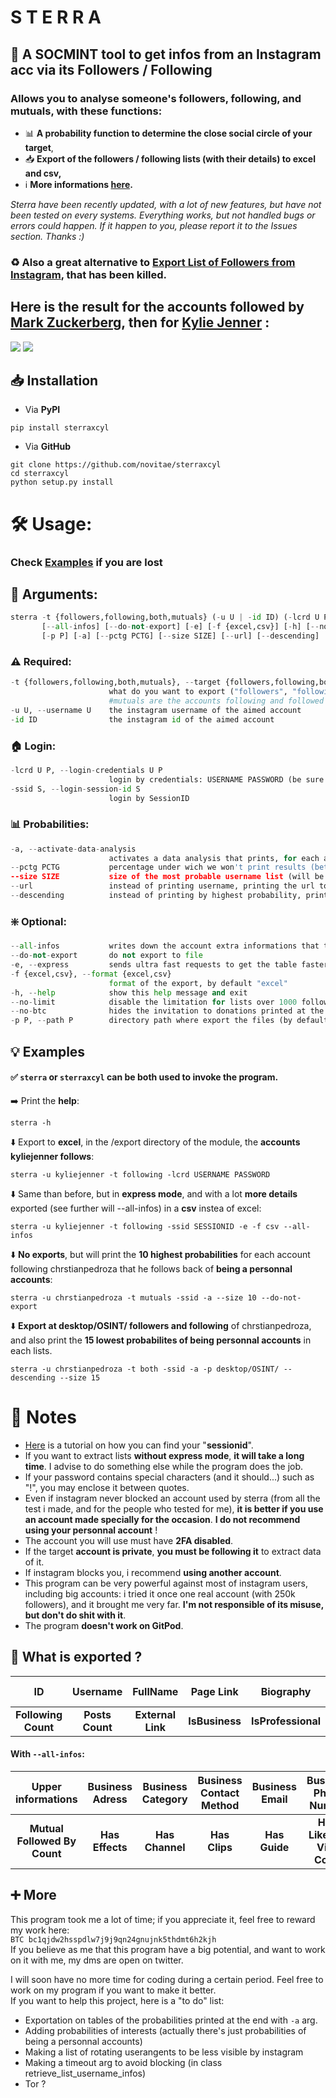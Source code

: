 # S T E R R A
## 🔭 A SOCMINT tool to get infos from an Instagram acc via its Followers / Following
### Allows you to analyse someone's followers, following, and mutuals, with these functions:
- 📊 __A probability function to determine the close social circle of your target__,
- 📥 __Export of the followers / following lists (with their details) to excel and csv,__
- ℹ️ __More informations [here](https://github.com/novitae/sterraxcyl/blob/main/README.md#-notes).__  
  
_Sterra have been recently updated, with a lot of new features, but have not been tested on every systems. Everything works, but not handled bugs or errors could happen. If it happen to you, please report it to the Issues section. Thanks :)_
### ♻️ Also a great alternative to [Export List of Followers from Instagram](https://chrome-stats.com/d/hcdbfckhdcpepllecbkaaojfgipnpbpb), that has been killed.  
## Here is the result for the accounts followed by [Mark Zuckerberg](https://www.instagram.com/zuck/), then for [Kylie Jenner](https://www.instagram.com/kyliejenner/) :
![](https://i.imgur.com/UYjVzLF.png)
![](https://i.imgur.com/XV6GKiz.png)
## 📥 Installation
- Via __PyPI__  
```
pip install sterraxcyl
```  
  
- Via __GitHub__  
```
git clone https://github.com/novitae/sterraxcyl
cd sterraxcyl
python setup.py install
```  

# 🛠 Usage:
### Check [Examples](https://github.com/novitae/sterraxcyl/blob/main/README.md#-examples) if you are lost
## 🧮 Arguments:
```python
sterra -t {followers,following,both,mutuals} (-u U | -id ID) (-lcrd U P | -ssid S)
       [--all-infos] [--do-not-export] [-e] [-f {excel,csv}] [-h] [--no-limit] [--no-btc]
       [-p P] [-a] [--pctg PCTG] [--size SIZE] [--url] [--descending]
```
### ⚠️ Required:
```python
-t {followers,following,both,mutuals}, --target {followers,following,both,mutuals}
                      what do you want to export ("followers", "following", "both" or "mutuals")
                      #mutuals are the accounts following and followed by the target
-u U, --username U    the instagram username of the aimed account
-id ID                the instagram id of the aimed account
```
### 🏠 Login:
```python
-lcrd U P, --login-credentials U P
                      login by credentials: USERNAME PASSWORD (be sure to keep a space between them)
-ssid S, --login-session-id S
                      login by SessionID
```
### 📊 Probabilities:
```python
-a, --activate-data-analysis
                      activates a data analysis that prints, for each accounts in the target lists, the probabilities of being an account from the close circle of the target
--pctg PCTG           percentage under wich we won't print results (between 0 and 98)
--size SIZE           size of the most probable username list (will be by default the size of the followers/mutuals/following list filled in)
--url                 instead of printing username, printing the url to the account
--descending          instead of printing by highest probability, printing by lowest probability
```
### ❇️ Optional:
```python
--all-infos           writes down the account extra informations that the program originaly ignores
--do-not-export       do not export to file
-e, --express         sends ultra fast requests to get the table faster (deactivated if more than 109 total usernames to avoid blocking)
-f {excel,csv}, --format {excel,csv}
                      format of the export, by default "excel"
-h, --help            show this help message and exit
--no-limit            disable the limitation for lists over 1000 follow(ers|ing); all errors you could get by doing this will not recieve help if you submit it at the issue page of sterraxcyl
--no-btc              hides the invitation to donations printed at the end
-p P, --path P        directory path where export the files (by default in your module path)
```
## 💡 Examples
#### ✅ `sterra` or `sterraxcyl` can be both used to invoke the program.  
➡️ Print the __help__:
```
sterra -h
```
⬇️ Export to __excel__, in the /export directory of the module, the __accounts kyliejenner follows__:  
```
sterra -u kyliejenner -t following -lcrd USERNAME PASSWORD
```
⬇️ Same than before, but in __express mode__, and with a lot __more details__ exported (see further will --all-infos) in a __csv__ instea of excel:
```
sterra -u kyliejenner -t following -ssid SESSIONID -e -f csv --all-infos
```
⬇️ __No exports__, but will print the __10 highest probabilities__ for each account following chrstianpedroza that he follows back of __being a personnal accounts__:
```
sterra -u chrstianpedroza -t mutuals -ssid -a --size 10 --do-not-export
```
⬇️ __Export at desktop/OSINT/ followers and following__ of chrstianpedroza, and also print the __15 lowest probabilites of being personnal accounts__ in each lists.
```
sterra -u chrstianpedroza -t both -ssid -a -p desktop/OSINT/ --descending --size 15
```
# 📌 Notes
- [Here](https://skylens.io/blog/how-to-find-your-instagram-session-id) is a tutorial on how you can find your "__sessionid__".
- If you want to extract lists __without express mode__, __it will take a long time__. I advise to do something else while the program does the job.
- If your password contains special characters (and it should...) such as "!", you may enclose it between quotes.
- Even if instagram never blocked an account used by sterra (from all the test i made, and for the people who tested for me), __it is better if you use an account made specially for the occasion__. __I do not recommend using your personnal account__ !
- The account you will use must have __2FA disabled__.
- If the target __account is private__, __you must be following it__ to extract data of it.
- If instagram blocks you, i recommend __using another account__.
- This program can be very powerful against most of instagram users, including big accounts: i tried it once one real account (with 250k followers), and it brought me very far. __I'm not responsible of its misuse, but don't do shit with it__.
- The program __doesn't work on GitPod__.
## 📇 What is exported ?
| ID | Username | FullName | Page Link | Biography | IsPrivate | Followers Count |
| :---: | :---: | :---: | :---: | :---: | :---: | :---: |
| __Following Count__ | __Posts Count__ | __External Link__ | __IsBusiness__ | __IsProfessional__ | __IsVerified__ |
#### With `--all-infos`:
| Upper informations | Business Adress | Business Category | Business Contact Method | Business Email | Business Phone Number | Connected Facebook Page |
| :---: | :---: | :---: | :---: | :---: | :---: | :---: |
| __Mutual Followed By Count__ | __Has Effects__ | __Has Channel__ | __Has Clips__ | __Has Guide__ | __Hide Like and View Count__ | __Has joined Recently__ |

## ➕ More
This program took me a lot of time; if you appreciate it, feel free to reward my work here:  
`BTC bc1qjdw2hsspdlw7j9j9qn24gnujnk5thdmt6h2kjh`  
If you believe as me that this program have a big potential, and want to work on it with me, my dms are open on twitter. 
  
I will soon have no more time for coding during a certain period. Feel free to work on my program if you want to make it better.  
If you want to help this project, here is a "to do" list:
- Exportation on tables of the probabilities printed at the end with `-a` arg.
- Adding probabilities of interests (actually there's just probabilities of being a personnal accounts)
- Making a list of rotating userangents to be less visible by instagram
- Making a timeout arg to avoid blocking (in class retrieve_list_username_infos)
- Tor ?
